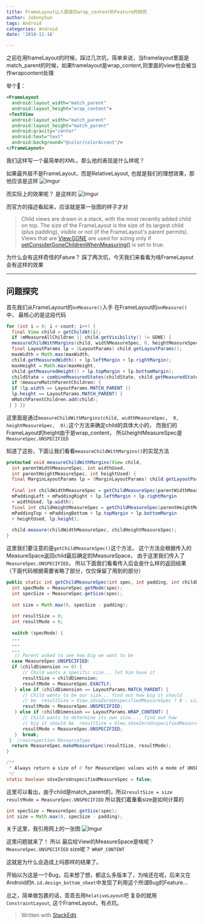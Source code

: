 ```yaml
---
title: FrameLayout让人困惑的wrap_content的Feature的研究
author: JohnnySun
tags: Android
categories: Android
date: '2018-11-18'

---
```


之前在用frameLayout的时候，踩过几次坑，简单来说，当framelayout里面是match_parent的时候，如果framelayout是wrap_content,则里面的view也会被当作wrapcontent处理

举个🌰：
```xml
<FrameLayout  
  android:layout_width="match_parent"  
  android:layout_height="wrap_content">  
 <TextView  
  android:layout_width="match_parent"  
  android:layout_height="match_parent"  
  android:gravity="center"  
  android:text="text"  
  android:background="@color/colorAccent"/>  
</FrameLayout>
```
我们这样写一个最简单的XML，那么他的表现是什么样呢？

如果最外层不是FrameLayout，而是RelativeLayout, 也就是我们的理想效果，那他应该是这样
![Imgur](https://i.imgur.com/X8wfc8e.png)

而实际上的效果呢？
是这样的
![Imgur](https://i.imgur.com/9lvkvYW.png)

而官方的描述看起来，应该就是第一张图的样子才对

> Child views are drawn in a stack, with the most recently added child on top. The size of the FrameLayout is the size of its largest child (plus padding), visible or not (if the FrameLayout's parent permits). Views that are [View.GONE](https://developer.android.com/reference/android/view/View.html#GONE) are used for sizing only if [setConsiderGoneChildrenWhenMeasuring()](https://developer.android.com/reference/android/widget/FrameLayout.html#setMeasureAllChildren(boolean)) is set to true.

为什么会有这样奇怪的Fature？ 踩了两次坑，今天我们来看看为啥FrameLayout会有这样的效果

---
## 问题探究
首先我们从FrameLayourt的`onMeasure()`入手
在FrameLayout的`onMeasure()`中， 最核心的是这段代码
```java
for (int i = 0; i < count; i++) {  
  final View child = getChildAt(i);  
  if (mMeasureAllChildren || child.getVisibility() != GONE) {  
  measureChildWithMargins(child, widthMeasureSpec, 0, heightMeasureSpec, 0);  
  final LayoutParams lp = (LayoutParams) child.getLayoutParams();  
  maxWidth = Math.max(maxWidth,  
  child.getMeasuredWidth() + lp.leftMargin + lp.rightMargin);  
  maxHeight = Math.max(maxHeight,  
  child.getMeasuredHeight() + lp.topMargin + lp.bottomMargin);  
  childState = combineMeasuredStates(childState, child.getMeasuredState());  
  if (measureMatchParentChildren) {  
  if (lp.width == LayoutParams.MATCH_PARENT ||  
  lp.height == LayoutParams.MATCH_PARENT) {  
  mMatchParentChildren.add(child);  
 } } }}
```
这里面是通过`measureChildWithMargins(child, widthMeasureSpec,  0, heightMeasureSpec,  0);`这个方法来确定child的具体大小的， 而我们的FrameLayout的height由于是wrap_content， 所以heightMeasureSpec是`MeasureSpec.UNSPECIFIED`

知道了这些，下面让我们看看`measureChildWithMargins()`的实现方法
```java 
protected void measureChildWithMargins(View child,  
  int parentWidthMeasureSpec, int widthUsed,  
  int parentHeightMeasureSpec, int heightUsed) {  
  final MarginLayoutParams lp = (MarginLayoutParams) child.getLayoutParams();  
  
  final int childWidthMeasureSpec = getChildMeasureSpec(parentWidthMeasureSpec,  
  mPaddingLeft + mPaddingRight + lp.leftMargin + lp.rightMargin  
  + widthUsed, lp.width);  
  final int childHeightMeasureSpec = getChildMeasureSpec(parentHeightMeasureSpec,  
  mPaddingTop + mPaddingBottom + lp.topMargin + lp.bottomMargin  
  + heightUsed, lp.height);  
  
  child.measure(childWidthMeasureSpec, childHeightMeasureSpec);  
}
```
这里我们要注意的是`getChildMeasureSpec()`这个方法， 这个方法会根据传入的MeasureSpace返回child最后确定的MeasureSpace， 由于这里我们传入了`MeasureSpec.UNSPECIFIED`， 所以下面我们看看传入后会是什么样的返回结果（下面代码根据需要省略了部分，仅仅保留了用到的部分）
```java
public static int getChildMeasureSpec(int spec, int padding, int childDimension) {  
  int specMode = MeasureSpec.getMode(spec);  
  int specSize = MeasureSpec.getSize(spec);  
  
  int size = Math.max(0, specSize - padding);  
  
  int resultSize = 0;  
  int resultMode = 0;  
  
  switch (specMode) {
  ...
  ...
  ...
   // Parent asked to see how big we want to be  
  case MeasureSpec.UNSPECIFIED:  
  if (childDimension >= 0) {  
      // Child wants a specific size... let him have it  
      resultSize = childDimension;  
      resultMode = MeasureSpec.EXACTLY;  
   } else if (childDimension == LayoutParams.MATCH_PARENT) {  
      // Child wants to be our size... find out how big it should  
      // be  resultSize = View.sUseZeroUnspecifiedMeasureSpec ? 0 : size;  
      resultMode = MeasureSpec.UNSPECIFIED;  
   } else if (childDimension == LayoutParams.WRAP_CONTENT) {  
      // Child wants to determine its own size.... find out how  
      // big it should be  resultSize = View.sUseZeroUnspecifiedMeasureSpec ? 0 : size;  
      resultMode = MeasureSpec.UNSPECIFIED;  
   }  break;  
 }  //noinspection ResourceType  
  return MeasureSpec.makeMeasureSpec(resultSize, resultMode);  
}
```
```java
/**  
 * Always return a size of 0 for MeasureSpec values with a mode of UNSPECIFIED
 */
static boolean sUseZeroUnspecifiedMeasureSpec = false;
```
这里可以看出，由于child是match_parent的，所以`resultSize = size` 
`resultMode = MeasureSpec.UNSPECIFIED`
所以我们着重看size是如何计算的
```java
int specSize = MeasureSpec.getSize(spec);    
int size = Math.max(0, specSize - padding); 
```
关于这里，我引用网上的一张图
![Imgur](https://i.imgur.com/ozCeqW7.png)

这里问题就来了！ 所以 最后给View的MeasureSpace是啥呢？`MeasureSpec.UNSPECIFIED` size呢？ `WRAP_CONTENT`

这就是为什么会造成上吗那样的结果了。

开始以为这是一个Bug，后来想了想，都这么多版本了，为啥还在呢，后来又在Android的`R.id.design_bottom_sheet`中发现了利用这个所谓Bug的Feature...

总之，简单做包裹的话，乖乖去用`RelativeLayout`吧 复杂的就用`ConstraintLayout`, 这个FrameLayout，有点坑。
> Written with [StackEdit](https://stackedit.io/).


